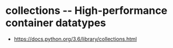 # collections -- High-performance container datatypes

- https://docs.python.org/3.6/library/collections.html
